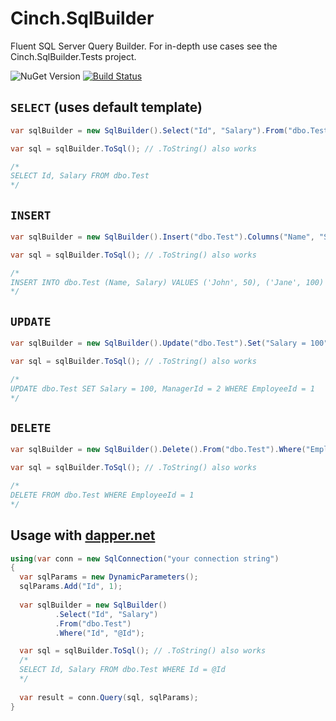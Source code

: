 # Cinch.SqlBuilder
Fluent SQL Server Query Builder. For in-depth use cases see the Cinch.SqlBuilder.Tests project.

![NuGet Version](https://img.shields.io/nuget/v/Cinch.SqlBuilder.svg)
[![Build Status](https://travis-ci.org/pimbrouwers/sequel.svg?branch=master)](https://travis-ci.org/pimbrouwers/sequel)

## `SELECT` (uses default template)

```c#
var sqlBuilder = new SqlBuilder().Select("Id", "Salary").From("dbo.Test");

var sql = sqlBuilder.ToSql(); // .ToString() also works

/*
SELECT Id, Salary FROM dbo.Test
*/
```

## `INSERT`

```c#
var sqlBuilder = new SqlBuilder().Insert("dbo.Test").Columns("Name", "Salary").Values("'John'", "50").Values("'Jane'", "100");

var sql = sqlBuilder.ToSql(); // .ToString() also works

/*
INSERT INTO dbo.Test (Name, Salary) VALUES ('John', 50), ('Jane', 100)
*/
```

## `UPDATE`

```c#
var sqlBuilder = new SqlBuilder().Update("dbo.Test").Set("Salary = 100", "ManagerId = 2").Where("EmployeeId = 1");

var sql = sqlBuilder.ToSql(); // .ToString() also works

/*
UPDATE dbo.Test SET Salary = 100, ManagerId = 2 WHERE EmployeeId = 1
*/
```

## `DELETE`

```c#
var sqlBuilder = new SqlBuilder().Delete().From("dbo.Test").Where("EmployeeId = 1");

var sql = sqlBuilder.ToSql(); // .ToString() also works

/*
DELETE FROM dbo.Test WHERE EmployeeId = 1
*/
```

## Usage with [dapper.net](https://github.com/StackExchange/Dapper)

```c#
using(var conn = new SqlConnection("your connection string")
{
  var sqlParams = new DynamicParameters();
  sqlParams.Add("Id", 1);
    
  var sqlBuilder = new SqlBuilder()
          .Select("Id", "Salary")
          .From("dbo.Test")
          .Where("Id", "@Id");

  var sql = sqlBuilder.ToSql(); // .ToString() also works 
  /*
  SELECT Id, Salary FROM dbo.Test WHERE Id = @Id
  */ 
    
  var result = conn.Query(sql, sqlParams);
}
```
